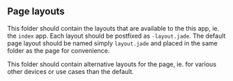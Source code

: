 Page layouts
------------

This folder should contain the layouts that are available to the this app, ie. the `index` app. Each layout should be postfixed as `-layout.jade`. The default page layout should be named simply `layout.jade` and placed in the same folder as the page for convenience.

This folder should contain alternative layouts for the page, ie. for various other devices or use cases than the default.
